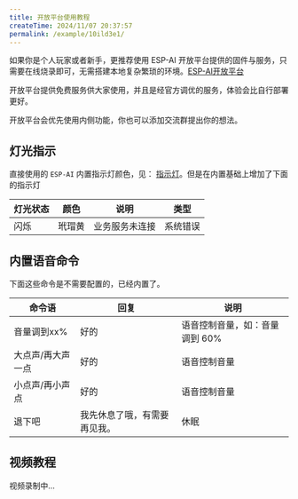 ```yaml
---
title: 开放平台使用教程
createTime: 2024/11/07 20:37:57
permalink: /example/10ild3e1/
---
```


如果你是个人玩家或者新手，更推荐使用 ESP-AI 开放平台提供的固件与服务，只需要在线烧录即可，无需搭建本地复杂繁琐的环境。[ESP-AI开放平台](https://dev.espai.fun/)

开放平台提供免费服务供大家使用，并且是经官方调优的服务，体验会比自行部署更好。

开放平台会优先使用内侧功能，你也可以添加交流群提出你的想法。

## 灯光指示

直接使用的 `ESP-AI` 内置指示灯颜色，见： [指示灯](/example/led/)。但是在内置基础上增加了下面的指示灯


| 灯光状态 | 颜色   | 说明           | 类型     |
| -------- | ------ | -------------- | -------- |
| 闪烁     | 玳瑁黄 | 业务服务未连接 | 系统错误 |


## 内置语音命令

下面这些命令是不需要配置的，已经内置了。

| 命令语            | 回复                         | 说明                           |
| ----------------- | ---------------------------- | ------------------------------ |
| 音量调到xx%       | 好的                         | 语音控制音量，如：音量调到 60% |
| 大点声/再大声一点 | 好的                         | 语音控制音量                   |
| 小点声/再小声点   | 好的                         | 语音控制音量                   |
| 退下吧            | 我先休息了哦，有需要再见我。 | 休眠                           |


## 视频教程
视频录制中...
<!-- @[bilibili](BV1EZ42187Hg) -->
